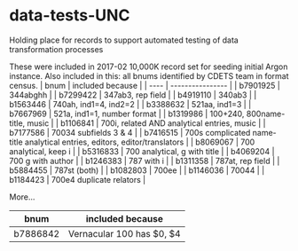 # data-tests-UNC
Holding place for records to support automated testing of data transformation processes

These were included in 2017-02 10,000K record set for seeding initial Argon instance. Also included in this: all bnums identified by CDETS team in format census.
| bnum | included because |
| ---- | ---------------- |
| b7901925 | 344abghh |
| b7299422 | 347ab3, rep field |
| b4919110 | 340ab3 |
| b1563446 | 740ah, ind1=4, ind2=2 |
| b3388632 | 521aa, ind1=3 |
| b7667969 | 521a, ind1=1, number format |
| b1319986 | 100+240, 800name-title, music |
| b1106841 | 700i, related AND analytical entries, music |
| b7177586 | 70034 subfields 3 & 4 |
| b7416515 | 700s complicated name-title analytical entries, editors, editor/translators |
| b8069067 | 700 analytical, keep i |
| b5316833 | 700 analytical, g with title |
| b4069204 | 700 g with author |
| b1246383 | 787 with i |
| b1311358 | 787at, rep field |
| b5884455 | 787st (both) |
| b1082803 | 700ee |
| b1146036 | 70044 |
| b1184423 | 700e4 duplicate relators |


More...

| bnum | included because |
| ---- | ---------------- |
|b7886842 | Vernacular 100 has $0, $4 |